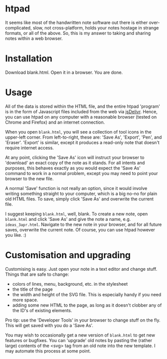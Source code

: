 # htpad

It seems like most of the handwritten note software out there is either over-complicated, slow, not cross-platform, holds your notes hostage in strange formats, or all of the above. So, this is my answer to taking and sharing notes within a web browser.

# Installation

Download blank.html. Open it in a browser. You are done.

# Usage

All of the data is stored within the HTML file, and the entire htpad 'program' is in the form of Javascript files included from the web via [jsDelivr](https://www.jsdelivr.com). Hence, you can use htpad on any computer with a reasonable browser (tested on Chrome and Firefox) and an internet connection.

When you open `blank.html`, you will see a collection of tool icons in the upper-left corner. From left-to-right, these are: 'Save As', 'Export', 'Pen', and 'Eraser'. 'Export' is similar, except it produces a read-only note that doesn't require internet access.

At any point, clicking the 'Save As' icon will instruct your browser to 'download' an exact copy of the note as it stands. For all intents and purposes, this behaves exactly as you would expect the 'Save As' command to work in a normal problem, except you may need to point your browser to the new file.

A normal 'Save' function is not really an option, since it would involve writing something straight to your computer, which is a big no-no for plain old HTML files. To save, simply click 'Save As' and overwrite the current file.

I suggest keeping `blank.html`, well, blank. To create a new note, open `blank.html` and click 'Save As' and give the note a name, e.g. `ideas_3apr.html`. Navigate to the new note in your browser, and for all future saves, overwrite the current note. Of course, you can use htpad however you like. :)



# Customisation and upgrading

Customising is easy. Just open your note in a text editor and change stuff. Things that are safe to change:

 * colors of lines, menu, background, etc. in the stylesheet
 * the title of the page
 * the width and height of the SVG file. This is especially handy if you need more space.
 * adding some new HTML to the page, as long as it doesn't clobber any of the ID's of existing elements.

Pro tip: use the 'Developer Tools' in your browser to change stuff on the fly. This will get saved with you do a 'Save As'.

You may wish to occasionally get a new version of `blank.html` to get new features or bugfixes. You can 'upgrade' old notes by pasting the (rather large) contents of the &lt;svg&gt; tag from an old note into the new template. I may automate this process at some point.


